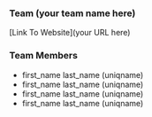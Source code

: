 ### Team (your team name here)

[Link To Website](your URL here)

### Team Members
* first_name last_name (uniqname)
* first_name last_name (uniqname)
* first_name last_name (uniqname)
* first_name last_name (uniqname)

